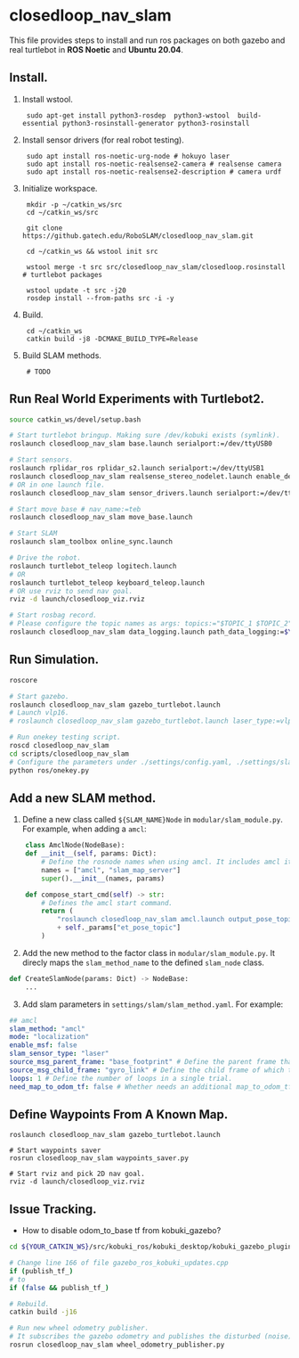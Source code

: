 # closedloop_nav_slam

This file provides steps to install and run ros packages on both gazebo and real turtlebot in **ROS Noetic** and **Ubuntu 20.04**.

## Install.
1. Install wstool.
        
        sudo apt-get install python3-rosdep  python3-wstool  build-essential python3-rosinstall-generator python3-rosinstall

2. Install sensor drivers (for real robot testing).

        sudo apt install ros-noetic-urg-node # hokuyo laser
        sudo apt install ros-noetic-realsense2-camera # realsense camera
        sudo apt install ros-noetic-realsense2-description # camera urdf

3. Initialize workspace.

        mkdir -p ~/catkin_ws/src
        cd ~/catkin_ws/src
        
        git clone https://github.gatech.edu/RoboSLAM/closedloop_nav_slam.git

        cd ~/catkin_ws && wstool init src

        wstool merge -t src src/closedloop_nav_slam/closedloop.rosinstall # turtlebot packages

        wstool update -t src -j20
        rosdep install --from-paths src -i -y

4. Build.

        cd ~/catkin_ws
        catkin build -j8 -DCMAKE_BUILD_TYPE=Release


5. Build SLAM methods.

        # TODO


## Run Real World Experiments with Turtlebot2.
```bash
source catkin_ws/devel/setup.bash

# Start turtlebot bringup. Making sure /dev/kobuki exists (symlink).
roslaunch closedloop_nav_slam base.launch serialport:=/dev/ttyUSB0

# Start sensors.
roslaunch rplidar_ros rplidar_s2.launch serialport:=/dev/ttyUSB1
roslaunch closedloop_nav_slam realsense_stereo_nodelet.launch enable_depth:=true # d435i
# OR in one launch file.
roslaunch closedloop_nav_slam sensor_drivers.launch serialport:=/dev/ttyUSB1 enable_depth:=true

# Start move base # nav_name:=teb 
roslaunch closedloop_nav_slam move_base.launch

# Start SLAM
roslaunch slam_toolbox online_sync.launch

# Drive the robot.
roslaunch turtlebot_teleop logitech.launch
# OR
roslaunch turtlebot_teleop keyboard_teleop.launch
# OR use rviz to send nav goal.
rviz -d launch/closedloop_viz.rviz

# Start rosbag record.
# Please configure the topic names as args: topics:="$TOPIC_1 $TOPIC_2"
roslaunch closedloop_nav_slam data_logging.launch path_data_logging:=$YOUR_RECORD_PATH
```

## Run Simulation.
```bash
roscore

# Start gazebo.
roslaunch closedloop_nav_slam gazebo_turtlebot.launch
# Launch vlp16.
# roslaunch closedloop_nav_slam gazebo_turtlebot.launch laser_type:=vlp16

# Run onekey testing script.
roscd closedloop_nav_slam
cd scripts/closedloop_nav_slam
# Configure the parameters under ./settings/config.yaml, ./settings/slam/${SLAM_METHOD}.yaml
python ros/onekey.py
```

## Add a new SLAM method.
1. Define a new class called `${SLAM_NAME}Node` in `modular/slam_module.py`. For example, when adding a `amcl`:

```python
    class AmclNode(NodeBase):
    def __init__(self, params: Dict):
        # Define the rosnode names when using amcl. It includes amcl itself and any other helper/tool nodes amcl needs.
        names = ["amcl", "slam_map_server"]
        super().__init__(names, params)

    def compose_start_cmd(self) -> str:
        # Defines the amcl start command.
        return (
            "roslaunch closedloop_nav_slam amcl.launch output_pose_topic:="
            + self._params["et_pose_topic"]
        )
```
2. Add the new method to the factor class in `modular/slam_module.py`. It direcly maps the `slam_method_name` to the defined `slam_node` class.
```python
def CreateSlamNode(params: Dict) -> NodeBase:
    ...
```

3. Add slam parameters in `settings/slam/slam_method.yaml`. For example: 
```yaml
## amcl
slam_method: "amcl"
mode: "localization"
enable_msf: false
slam_sensor_type: "laser"
source_msg_parent_frame: "base_footprint" # Define the parent frame that aligns with map frame in slam. VSLAM typically is left_camera_frame, 2D laser is base_footprint.
source_msg_child_frame: "gyro_link" # Define the child frame of which the pose is estimated in parent frame. VSLAM typically is left_camera_optical_frame, 2D laser is base_footprint.
loops: 1 # Define the number of loops in a single trial.
need_map_to_odom_tf: false # Whether needs an additional map_to_odom_tf publisher node. Most 2D laser methods in ros publish this tf inside their class. Some do not and need this publisher node.
```

## Define Waypoints From A Known Map.
```
roslaunch closedloop_nav_slam gazebo_turtlebot.launch

# Start waypoints saver
rosrun closedloop_nav_slam waypoints_saver.py

# Start rviz and pick 2D nav goal.
rviz -d launch/closedloop_viz.rviz

```

## Issue Tracking.
- How to disable odom_to_base tf from kobuki_gazebo?
```bash
cd ${YOUR_CATKIN_WS}/src/kobuki_ros/kobuki_desktop/kobuki_gazebo_plugins/src

# Change line 166 of file gazebo_ros_kobuki_updates.cpp
if (publish_tf_)
# to
if (false && publish_tf_)

# Rebuild.
catkin build -j16

# Run new wheel odometry publisher.
# It subscribes the gazebo odometry and publishes the disturbed (noise) wheel odometry.
rosrun closedloop_nav_slam wheel_odometry_publisher.py

```
